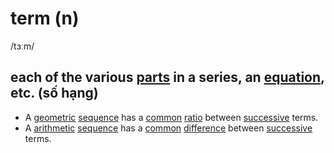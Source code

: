 # term (n)

/tɜːm/

## each of the various [parts](part-n.md#a-piece-of-phần-một-phần) in a series, an [equation](equation-n.md#a-statement-showing-that-two-expressions-are-equal-phương-trình), etc. (số hạng)

- A [geometric](geometric-adj.md#connected-with-geometry-hình-học) [sequence](sequence-n.md#an-orderred-set-of-numbers-events-actions-etc-chuỗi-dãy) has a [common](common-adj.md#shared-by-or-belonging-to-two-or-more-peoplethings-or-by-the-peoplethings-in-a-group-chungn-phổ-thông) [ratio](ratio-n.md#the-relationship-between-two-groups-of-people-and-things-that-is-represented-by-two-numbers-showing-how-much-larger-one-group-is-than-the-other-tỷ-lệ-tỷ-số) between [successive](successive-adj.md#following-immediately-one-after-the-other-liền-kề) terms.
- A [arithmetic](arithmetic-adj.md#the-type-of-mathematics-that-deals-with-the-adding-multiplying-etc-of-numbers-số-học) [sequence](sequence-n.md#an-orderred-set-of-numbers-events-actions-etc-chuỗi-dãy) has a [common](common-adj.md#shared-by-or-belonging-to-two-or-more-peoplethings-or-by-the-peoplethings-in-a-group-chung) [difference](difference-n.md#the-amount-that-something-is-greater-or-smaller-than-something-else-hiệu) between [successive](successive-adj.md#following-immediately-one-after-the-other-liền-kề) terms.
